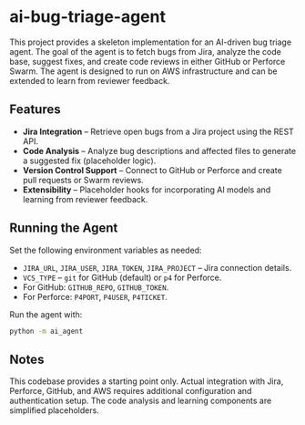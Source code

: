 # ai-bug-triage-agent

This project provides a skeleton implementation for an AI-driven bug triage agent. The goal of the agent is to fetch bugs from Jira, analyze the code base, suggest fixes, and create code reviews in either GitHub or Perforce Swarm. The agent is designed to run on AWS infrastructure and can be extended to learn from reviewer feedback.

## Features
- **Jira Integration** – Retrieve open bugs from a Jira project using the REST API.
- **Code Analysis** – Analyze bug descriptions and affected files to generate a suggested fix (placeholder logic).
- **Version Control Support** – Connect to GitHub or Perforce and create pull requests or Swarm reviews.
- **Extensibility** – Placeholder hooks for incorporating AI models and learning from reviewer feedback.

## Running the Agent

Set the following environment variables as needed:

- `JIRA_URL`, `JIRA_USER`, `JIRA_TOKEN`, `JIRA_PROJECT` – Jira connection details.
- `VCS_TYPE` – `git` for GitHub (default) or `p4` for Perforce.
- For GitHub: `GITHUB_REPO`, `GITHUB_TOKEN`.
- For Perforce: `P4PORT`, `P4USER`, `P4TICKET`.

Run the agent with:

```bash
python -m ai_agent
```

## Notes
This codebase provides a starting point only. Actual integration with Jira, Perforce, GitHub, and AWS requires additional configuration and authentication setup. The code analysis and learning components are simplified placeholders.

